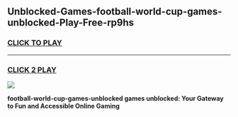 
## Unblocked-Games-football-world-cup-games-unblocked-Play-Free-rp9hs
<h3>
<a href="https://premium76.site?title=football-world-cup-games-unblocked&ref=23A">CLICK TO PLAY</a></h3>
<hr>

<h3>
<a href="https://premium76.site?title=football-world-cup-games-unblocked&ref=23A">CLICK 2 PLAY</a>
  
</h3>

<a href="https://premium76.site?title=football-world-cup-games-unblocked&ref=23A"><img src="https://clearcache.store/games.png"></a>


**football-world-cup-games-unblocked games unblocked: Your Gateway to Fun and Accessible Online Gaming**
